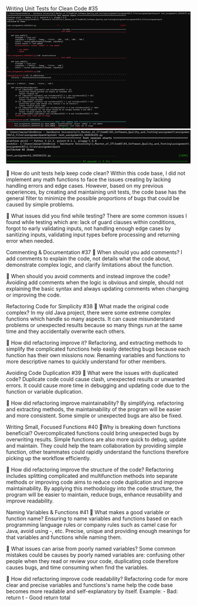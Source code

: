 Writing Unit Tests for Clean Code #35
![First test result](image.png)
![Second test result](image-1.png)

📌 How do unit tests help keep code clean?
Within this code base, I did not implement any math functions to face the issues creating by lacking handling errors and edge cases. However, based on my previous experiences, by creating and maintaining unit tests, the code base has the general filter to minimize the possible proportions of bugs that could be caused by simple problems.

📌 What issues did you find while testing?
There are some common issues I found while testing which are: lack of guard clauses within conditions, forgot to early validating inputs, not handling enough edge cases by sanitizing inputs, validating input types before processing and returning error when needed.

Commenting & Documentation #37
📌 When should you add comments?
I add comments to explain the code, not details what the code about, demonstrate complex logic, and clarify limitations about the function.

📌 When should you avoid comments and instead improve the code?
Avoiding add comments when the logic is obvious and simple, should not explaining the basic syntax and always updating comments when changing or improving the code.

Refactoring Code for Simplicity #38
📌 What made the original code complex?
In my old Java project, there were some extreme complex functions which handle so many aspects. It can cause misunderstand problems or unexpected results because so many things run at the same time and they accidentally overwrite each others.

📌 How did refactoring improve it?
Refactoring, and extracting methods to simplify the complicated functions help easily detecting bugs because each function has their own missions now. Renaming variables and functions to more descriptive names to quickly understand for other members.

Avoiding Code Duplication #39
📌 What were the issues with duplicated code?
Duplicate code could cause clash, unexpected results or unwanted errors. It could cause more time in debugging and updating code due to the function or variable duplication.

📌 How did refactoring improve maintainability?
By simplifying. refactoring and extracting methods, the maintainability of the program will be easier and more consistent. Some simple or unexpected bugs are also be fixed.

Writing Small, Focused Functions #40
📌Why is breaking down functions beneficial?
Overcomplicated functions could bring unexpected bugs by overwriting results. Simple functions are also more quick to debug, update and maintain. They could help the team collaboration by providing simple function, other teammates could rapidly understand the functions therefore picking up the workflow efficiently.

📌 How did refactoring improve the structure of the code?
Refactoring includes splitting complicated and multifunction methods into separate methods or improving code aims to reduce code duplication and improve maintainability. By applying this methodology into the code structure, the program will be easier to maintain, reduce bugs, enhance reusability and improve readability.

Naming Variables & Functions #41
📌 What makes a good variable or function name?
Ensuring to name variables and functions based on each programming language rules or company rules such as camel case for Java, avoid using -, etc. Precise, unique and providing enough meanings for that variables and functions while naming them.

📌 What issues can arise from poorly named variables?
Some common mistakes could be causes by poorly named variables are: confusing other people when they read or review your code, duplicating code therefore causes bugs, and time consuming when find the variables.

📌 How did refactoring improve code readability?
Refactoring code for more clear and precise variables and functions's name help the code base becomes more readable and self-explanatory by itself. Example: - Bad: return t - Good return total
